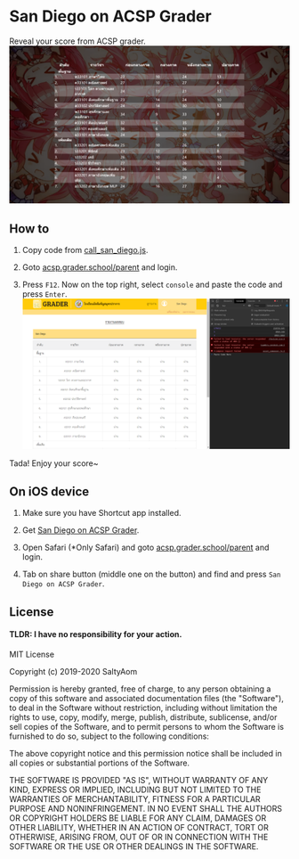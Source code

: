 # San Diego on ACSP Grader
Reveal your score from ACSP grader.
![Preview](https://raw.githubusercontent.com/SaltyAom/san-diego-on-acsp-grader/master/preview.png)
  
## How to
1) Copy code from [call_san_diego.js](https://raw.githubusercontent.com/SaltyAom/san-diego-on-acsp-grader/master/call_san_diego.js).
  
2) Goto [acsp.grader.school/parent](https://acsp.grader.school/parent) and login.  
  
3) Press `F12`. Now on the top right, select `console` and paste the code and press `Enter`.
![Open Console](https://raw.githubusercontent.com/SaltyAom/san-diego-on-acsp-grader/master/grader%20preview.png)
  
Tada! Enjoy your score~
  
## On iOS device
1) Make sure you have Shortcut app installed.
  
2) Get [San Diego on ACSP Grader](https://www.icloud.com/shortcuts/17d874a3f87d4b4aa35bc59298de117c).
  
3) Open Safari (*Only Safari) and goto [acsp.grader.school/parent](https://acsp.grader.school/parent) and login.  
  
4) Tab on share button (middle one on the button) and find and press `San Diego on ACSP Grader`.
    
## License
#### TLDR: I have no responsibility for your action.
  
MIT License
  
Copyright (c) 2019-2020 SaltyAom
  
Permission is hereby granted, free of charge, to any person obtaining a copy
of this software and associated documentation files (the "Software"), to deal
in the Software without restriction, including without limitation the rights
to use, copy, modify, merge, publish, distribute, sublicense, and/or sell
copies of the Software, and to permit persons to whom the Software is
furnished to do so, subject to the following conditions:
  
The above copyright notice and this permission notice shall be included in all
copies or substantial portions of the Software.
  
THE SOFTWARE IS PROVIDED "AS IS", WITHOUT WARRANTY OF ANY KIND, EXPRESS OR
IMPLIED, INCLUDING BUT NOT LIMITED TO THE WARRANTIES OF MERCHANTABILITY,
FITNESS FOR A PARTICULAR PURPOSE AND NONINFRINGEMENT. IN NO EVENT SHALL THE
AUTHORS OR COPYRIGHT HOLDERS BE LIABLE FOR ANY CLAIM, DAMAGES OR OTHER
LIABILITY, WHETHER IN AN ACTION OF CONTRACT, TORT OR OTHERWISE, ARISING FROM,
OUT OF OR IN CONNECTION WITH THE SOFTWARE OR THE USE OR OTHER DEALINGS IN THE
SOFTWARE.
